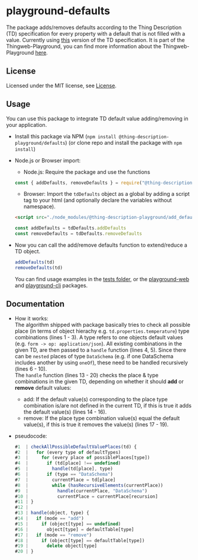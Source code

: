 # playground-defaults

The package adds/removes defaults according to the Thing Description (TD) specification for every property with a default that is not filled with a value.
Currently using [this](https://www.w3.org/TR/2020/REC-wot-thing-description-20200409/) version of the TD specification.
It is part of the Thingweb-Playground, you can find more information about the Thingweb-Playground [here](https://github.com/thingweb/thingweb-playground).

## License

Licensed under the MIT license, see [License](./LICENSE.md).

## Usage

You can use this package to integrate TD default value adding/removing in your application.

* Install this package via NPM (`npm install @thing-description-playground/defaults`) (or clone repo and install the package with `npm install`)
* Node.js or Browser import:
  * Node.js: Require the package and use the functions

  ```javascript
  const { addDefaults, removeDefaults } = require("@thing-description-playground/defaults")
  ```

  * Browser: Import the `tdDefaults` object as a global by adding a script tag to your html (and optionally declare the variables without namespace).

  ```html
  <script src="./node_modules/@thing-description-playground/add_defaults/dist/web-bundle.min.js"></script>
  ```

  ```javascript
  const addDefaults = tdDefaults.addDefaults
  const removeDefaults = tdDefaults.removeDefaults
  ```

* Now you can call the add/remove defaults function to extend/reduce a TD object.

  ```javascript
  addDefaults(td)
  removeDefaults(td)
  ```

  You can find usage examples in the [tests folder](./tests/), or the [playground-web] and [playground-cli] packages.

## Documentation

* How it works:  
  The algorithm shipped with package basically tries to check all possible place (in terms of object hierachy e.g. `td.properties.temperature`) type combinations (lines 1 - 3). A type refers to one objects default values (e.g. `form -> op: application/json`). All existing combinations in the given TD, are then passed to a `handle` function (lines 4, 5). Since there can be `nested` places of type `DataSchema` (e.g. if one DataSchema includes another by using `oneOf`), these need to be handled recursively (lines 6 - 10).  
  The `handle` function (lines 13 - 20) checks the place & type combinations in the given TD, depending on whether it should **add** or **remove** default values:
  * add: If the default value(s) corresponding to the place type combination is/are not defined in the current TD, if this is true it adds the default value(s) (lines 14 - 16).  
  * remove: If the place type combination value(s) equal the default value(s), if this is true it removes the value(s) (lines 17 - 19).  

* pseudocode:

  ```js
  #1  | checkAllPossibleDefaultValuePlaces(td) {
  #2  |   for (every type of defaultTypes)
  #3  |     for (every place of possiblePlaces[type])
  #4  |       if (td[place] !== undefined)
  #5  |         handle(td[place], type)
  #6  |       if (type == "DataSchema")
  #7  |         currentPlace = td[place]
  #8  |         while (hasRecursiveElements(currentPlace))
  #9  |           handle(currentPlace, "DataSchema")
  #10 |           currentPlace = currentPlace[recursion]
  #11 | }
  #12 |
  #13 | handle(object, type) {
  #14 |   if (mode == "add")
  #15 |     if (object[type] == undefined)
  #16 |       object[type] = defaultTable[type]
  #17 |   if (mode == "remove")
  #18 |     if (object[type] == defaultTable[type])
  #19 |       delete object[type]
  #20 | }
  ```

[playground-web]: https://github.com/thingweb/thingweb-playground/tree/master/packages/playground-web
[playground-cli]: https://github.com/thingweb/thingweb-playground/tree/master/packages/playground-cli
